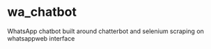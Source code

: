 # wa_chatbot
WhatsApp chatbot built around chatterbot and selenium scraping on whatsappweb interface
